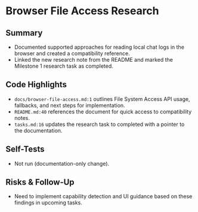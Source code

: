 # Browser File Access Research

## Summary

- Documented supported approaches for reading local chat logs in the browser and created a compatibility reference.
- Linked the new research note from the README and marked the Milestone 1 research task as completed.

## Code Highlights

- `docs/browser-file-access.md:1` outlines File System Access API usage, fallbacks, and next steps for implementation.
- `README.md:40` references the document for quick access to compatibility notes.
- `tasks.md:16` updates the research task to completed with a pointer to the documentation.

## Self-Tests

- Not run (documentation-only change).

## Risks & Follow-Up

- Need to implement capability detection and UI guidance based on these findings in upcoming tasks.
